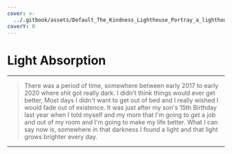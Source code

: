 ```yaml
---
cover: >-
  ../.gitbook/assets/Default_The_Kindness_Lighthouse_Portray_a_lighthouse_shining_i_3_25dedcc8-e7bd-469d-a81a-b05d6fa07dc6_1.jpg
coverY: 0
---
```


# Light Absorption

***

> There was a period of time, somewhere between early 2017 to early 2020 where shit got really dark. I didn't think things would ever get better, Most days I didn't want to get out of bed and I really wished I would fade out of existence. It was just after my son's 15th Birthday last year when I told myself and my mom that I'm going to get a job and out of my room and I'm going to make my life better. What I can say now is, somewhere in that darkness I found a light and that light grows brighter every day.

***
